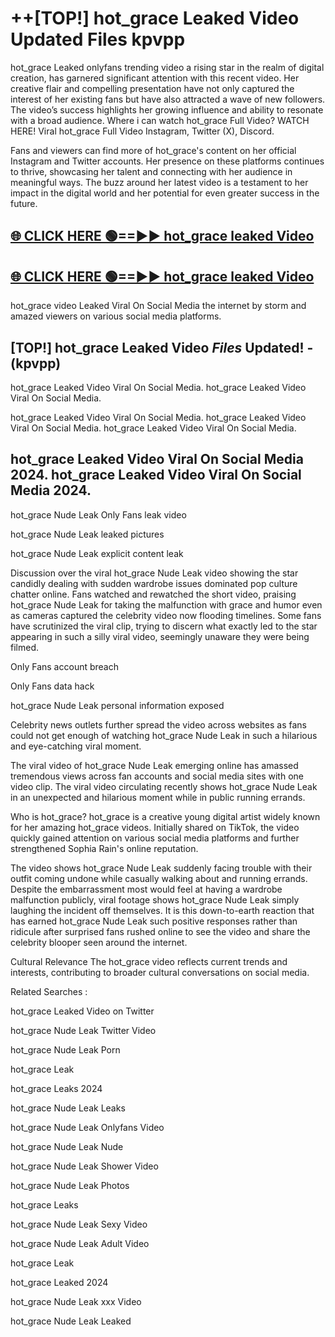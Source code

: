 # ++[TOP!] hot_grace Leaked Video Updated Files kpvpp<br>

hot_grace Leaked onlyfans trending video a rising star in the realm of digital creation, has garnered significant attention with this recent video. Her creative flair and compelling presentation have not only captured the interest of her existing fans but have also attracted a wave of new followers. The video’s success highlights her growing influence and ability to resonate with a broad audience.
Where i can watch hot_grace Full Video? WATCH HERE! Viral hot_grace Full Video Instagram, Twitter (X), Discord.


Fans and viewers can find more of hot_grace's content on her official Instagram and Twitter accounts. Her presence on these platforms continues to thrive, showcasing her talent and connecting with her audience in meaningful ways. The buzz around her latest video is a testament to her impact in the digital world and her potential for even greater success in the future.


## [🌐 CLICK HERE 🟢==►► hot_grace leaked Video ](https://xnudes.xyz/go)

## [🌐 CLICK HERE 🟢==►► hot_grace leaked Video ](https://xnudes.xyz/go)



hot_grace video Leaked Viral On Social Media the internet by storm and amazed viewers on various social media platforms.


## [TOP!] hot_grace Leaked Video *Files* Updated! - (kpvpp)

hot_grace Leaked Video Viral On Social Media. hot_grace Leaked Video Viral On Social Media.

hot_grace Leaked Video Viral On Social Media. hot_grace Leaked Video Viral On Social Media. hot_grace Leaked Video Viral On Social Media.


## hot_grace Leaked Video Viral On Social Media 2024. hot_grace Leaked Video Viral On Social Media 2024.
hot_grace Nude Leak Only Fans leak video

hot_grace Nude Leak leaked pictures

hot_grace Nude Leak explicit content leak

Discussion over the viral hot_grace Nude Leak video showing the star candidly dealing with sudden wardrobe issues dominated pop culture chatter online. Fans watched and rewatched the short video, praising hot_grace Nude Leak for taking the malfunction with grace and humor even as cameras captured the celebrity video now flooding timelines. Some fans have scrutinized the viral clip, trying to discern what exactly led to the star appearing in such a silly viral video, seemingly unaware they were being filmed.


Only Fans account breach

Only Fans data hack

hot_grace Nude Leak personal information exposed

Celebrity news outlets further spread the video across websites as fans could not get enough of watching hot_grace Nude Leak in such a hilarious and eye-catching viral moment.


The viral video of hot_grace Nude Leak emerging online has amassed tremendous views across fan accounts and social media sites with one video clip. The viral video circulating recently shows hot_grace Nude Leak in an unexpected and hilarious moment while in public running errands.


Who is hot_grace? hot_grace is a creative young digital artist widely known for her amazing hot_grace videos. Initially shared on TikTok, the video quickly gained attention on various social media platforms and further strengthened Sophia Rain's online reputation.

The video shows hot_grace Nude Leak suddenly facing trouble with their outfit coming undone while casually walking about and running errands. Despite the embarrassment most would feel at having a wardrobe malfunction publicly, viral footage shows hot_grace Nude Leak simply laughing the incident off themselves. It is this down-to-earth reaction that has earned hot_grace Nude Leak such positive responses rather than ridicule after surprised fans rushed online to see the video and share the celebrity blooper seen around the internet.

Cultural Relevance The hot_grace video reflects current trends and interests, contributing to broader cultural conversations on social media.

Related Searches :

hot_grace Leaked Video on Twitter

hot_grace Nude Leak Twitter Video

hot_grace Nude Leak Porn

hot_grace Leak 

hot_grace Leaks 2024

hot_grace Nude Leak Leaks

hot_grace Nude Leak Onlyfans Video

hot_grace Nude Leak Nude

hot_grace Nude Leak Shower Video

hot_grace Nude Leak Photos

hot_grace Leaks

hot_grace Nude Leak Sexy Video

hot_grace Nude Leak Adult Video

hot_grace Leak

hot_grace Leaked 2024

hot_grace Nude Leak xxx Video

hot_grace Nude Leak Leaked